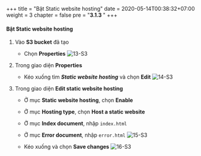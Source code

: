 +++
title = "Bật Static website hosting"
date = 2020-05-14T00:38:32+07:00
weight = 3
chapter = false
pre = "<b>3.1.3 </b>"
+++

#### Bật Static website hosting

1. Vào **S3 bucket** đã tạo

   - Chọn **Properties**
     ![13-S3](/images/3/3-s3-13.png?width=90pc)

2. Trong giao diện **Properties**

   - Kéo xuống tìm **_Static website hosting_** và chọn **Edit**
     ![14-S3](/images/3/3-s3-14.png?width=90pc)

3. Trong giao diện **Edit static website hosting**

   - Ở mục **Static website hosting**, chọn **Enable**
   - Ở mục **Hosting type**, chọn **Host a static website**
   - Ở mục **Index document**, nhập `index.html`
   - Ở mục **Error document**, nhập `error.html`
     ![15-S3](/images/3/3-s3-15.png?width=90pc)

   - Kéo xuống và chọn **Save changes**
     ![16-S3](/images/3/3-s3-16.png?width=90pc)
